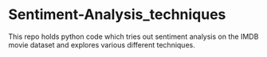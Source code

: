 # Sentiment-Analysis_techniques
This repo holds python code which tries out sentiment analysis on the  IMDB movie dataset and explores various different techniques.
